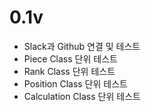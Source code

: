 # 0.1v
   - Slack과 Github 연결 및 테스트
   - Piece Class 단위 테스트
   - Rank Class 단위 테스트
   - Position Class 단위 테스트
   - Calculation Class 단위 테스트
    
